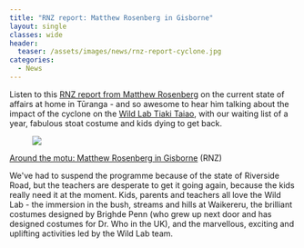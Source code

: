 ```yaml
---
title: "RNZ report: Matthew Rosenberg in Gisborne"
layout: single
classes: wide
header:
  teaser: /assets/images/news/rnz-report-cyclone.jpg
categories:
  - News
---
```


Listen to this [RNZ report from Matthew Rosenberg](https://www.rnz.co.nz/national/programmes/ninetonoon/audio/2018880739/around-the-motu-matthew-rosenberg-in-gisborne) on the current state of affairs at home in Tūranga - and so awesome to hear him talking about the impact of the cyclone on the [Wild Lab Tiaki Taiao](/wildlab/), with our waiting list of a year, fabulous stoat costume and kids dying to get back.

<figure>
    <a href="https://www.rnz.co.nz/national/programmes/ninetonoon/audio/2018880739/around-the-motu-matthew-rosenberg-in-gisborne"><img src="/assets/images/news/rnz-report-cyclone.jpg"></a>
</figure>

[Around the motu: Matthew Rosenberg in Gisborne](https://www.rnz.co.nz/national/programmes/ninetonoon/audio/2018880739/around-the-motu-matthew-rosenberg-in-gisborne) (RNZ)

We've had to suspend the programme because of the state of Riverside Road, but the teachers are desperate to get it going again, because the kids really need it at the moment.  Kids, parents and teachers all love the Wild Lab - the immersion in the bush, streams and hills at Waikereru, the brilliant costumes designed by Brighde Penn (who grew up next door and has designed costumes for Dr. Who in the UK), and the marvellous, exciting and uplifting activities led by the Wild Lab team.
